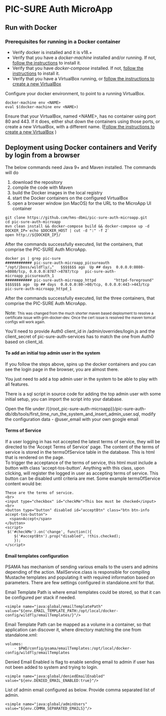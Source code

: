 # PIC-SURE Auth MicroApp

## Run with Docker

### Prerequisites for running in a Docker container
* Verify docker is installed and it is v18.+
* Verify that you have a _docker-machine_ installed and/or running. If not, [follow the instructions](https://docs.docker.com/machine/install-machine/) to install it.
* Verify that you have _docker-compose_ installed. If not, [follow the instructions](https://docs.docker.com/compose/install/) to install it.
* Verify that you have a VirtualBox running, or [follow the instructions to create a new VirtualBox](https://github.com/hms-dbmi/docker-images/wiki/Local-Development-Setup)

Configure your docker environment, to point to a running VirtualBox.

```
docker-machine env <NAME>
eval $(docker-machine env <NAME>)

```

Ensure that your VirtualBox, named &lt;NAME&gt;, has no container using port 80 and 443. If it does, either shut down the containers using those ports, or create a new VirtualBox, with a different name. ([Follow the instructions to create a new VirtualBox](https://github.com/hms-dbmi/docker-images/wiki/Local-Development-Setup)
)

## Deployment using Docker containers and Verify by login from a browser

The below commands need Java 9+ and Maven installed. The commands will do

1. download the repository
1. compile the code with Maven 
1. build the Docker images in the local registry
1. start the Docker containers on the configured VirtualBox
2. open a browser window (on MacOS) for the URL to the MicroApp UI container


```
git clone https://github.com/hms-dbmi/pic-sure-auth-microapp.git
cd pic-sure-auth-microapp
mvn clean install && docker-compose build && docker-compose up -d
DOCKER_IP=`echo $DOCKER_HOST | cut -d ":" -f 2`
open http://${DOCKER_IP}/

```

After the commands successfully executed, list the containers, that comprise the PIC-SURE Auth MicroApp.

```
docker ps | grep pic-sure
############ pic-sure-auth-microapp_picsureauth  "/opt/jboss/wildfly/…"   $$$$$$$ ago  Up ## days  0.0.0.0:8080->8080/tcp, 0.0.0.0:8787->8787/tcp   pic-sure-auth-microapp_picsureauth_1
############ pic-sure-auth-microapp_httpd        "httpd-foreground"       $$$$$$$ ago  Up ## days  0.0.0.0:80->80/tcp, 0.0.0.0:443->443/tcp         pic-sure-auth-microapp_httpd_1

```

After the commands successfully executed, list the three containers, that comprise the PIC-SURE Auth MicroApp.


Note: <small>This was changed from the much shorter maven based deployment to resolve a certificate issue 
  with grin-docker-dev. Once the cert issue is resolved the maven tomcat configs will work again.</small>

You'll need to provide Auth0 client_id in /admin/overrides/login.js and the client_secret of pic-sure-auth-services 
has to match the one from Auth0 based on client_id.

#### To add an initial top admin user in the system
If you follow the steps above, spins up the docker containers and you can see the login page in the browser, you are almost there.

You just need to add a top admin user in the system to be able to play with all features.

There is a sql script in source code for adding the top admin user with some initial setup, you can import the script
into your database.

Open the file under /{{root_pic-sure-auth-microapp}}/pic-sure-auth-db/db/tools/first_time_run_the_system_and_insert_admin_user.sql,
modify the configuration data - @user_email with your own google email

#### Terms of Service

If a user logging in has not accepted the latest terms of service, they will be directed to the 'Accept Terms of Service' page.
The content of the terms of service is stored in the termsOfService table in the database.  This is html that is rendered on the page.  
To trigger the acceptance of the terms of service, this html must include a button with class 'accept-tos-button'.  Anything with this class,
upon clicking, will register the logged in user as accepting terms of service.  This button can be disabled until criteria are met.  Some example termsOfService content would be:

```aidl
These are the terms of service.
<br>
<input type="checkbox" id="checkMe">This box must be checked</input>
<br>
<button type="button" disabled id="acceptBtn" class="btn btn-info accept-tos-button">
  <span>Accept</span> 
</button>
<script>
 $('#checkMe').on('change', function(){
	$('#acceptBtn').prop("disabled", !this.checked);
	});
</script>
```

#### Email templates configuration

PSAMA has mechanism of sending various emails to the users and admins depending of the action.
MailService.class is responsible for compiling Mustache templates and populating it with required information based on parameters. There are few settings configured in standalone.xml for that.

Email Template Path is where email templates could be stored, so that it can be configured per stack if needed.
```
<simple name="java:global/emailTemplatePath" value="${env.EMAIL_TEMPLATE_PATH:/opt/local/docker-config/wildfly/emailTemplates/}"/>
```
Email Template Path can be mapped as a volume in a container, so that application can discover it, where directory matching the one from standalone.xml:
```    
volumes:
    - $PWD/config/psama/emailTemplates:/opt/local/docker-config/wildfly/emailTemplates
```

Denied Email Enabled is flag to enable sending email to admin if user has not been added to system and trying to login.
```
<simple name="java:global/deniedEmailEnabled" value="${env.DENIED_EMAIL_ENABLED:true}"/>
```

List of admin email configured as below. Provide comma separated list of admin.
```
<simple name="java:global/adminUsers" value="${env.COMMA_SEPARATED_EMAILS}"/>
```